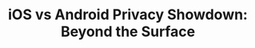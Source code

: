 ---
title: "iOS vs Android Privacy Showdown: Beyond the Surface"
description: "iOS vs Android....let's break the internet! In this video I cover the real-world usability differences between iOS and Android that go beyond the underlying technology. What tools and services does each platform enable users to have? How accessible are different security options? How much freedom and choice do users have? "
datePublished: 2024-08-30
dateUpdated: 2024-08-30
linkYouTube: "https://www.youtube.com/watch?v=mzI0s7G6yJE"
linkForum: "https://discuss.techlore.tech/t/beyond-the-tech-ios-vs-android-privacy-showdown/9805"
linkPeerTube: "https://neat.tube/w/6Hoe4oa4YFmu98EMATgDjb"
linkOdysee: "https://odysee.com/@techlore:3/beyond-the-tech-ios-vs-android-privacy:c"
tags: ["iOS","Android","Privacy"]
---